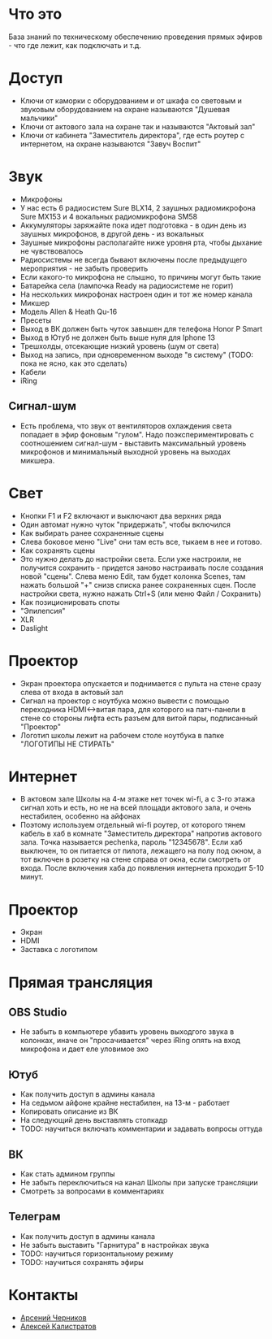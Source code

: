 # Что это
База знаний по техническому обеспечению проведения прямых эфиров - что где лежит, как подключать и т.д.

# Доступ
* Ключи от каморки с оборудованием и от шкафа со световым и звуковым оборудованием на охране называются "Душевая мальчики"
* Ключи от актового зала на охране так и называются "Актовый зал"
* Ключи от кабинета "Заместитель директора", где есть роутер с интернетом, на охране называются "Завуч Воспит"

# Звук
* Микрофоны
 * У нас есть 6 радиосистем Sure BLX14, 2 заушных радиомикрофона Sure MX153 и 4 вокальных радиомикрофона SM58
 * Аккумуляторы заряжайте пока идет подготовка - в один день из заушных микрофонов, в другой день - из вокальных
 * Заушные микрофоны располагайте ниже уровня рта, чтобы дыхание не чувствовалось
 * Радиосистемы не всегда бывают включены после предыдущего мероприятия - не забыть проверить
 * Если какого-то микрофона не слышно, то причины могут быть такие
  * Батарейка села (лампочка Ready на радиосистеме не горит)
  * На нескольких микрофонах настроен один и тот же номер канала
* Микшер
 * Модель Allen & Heath Qu-16 
 * Пресеты
 * Выход в ВК должен быть чуток завышен для телефона Honor P Smart
 * Выход в Ютуб не должен быть выше нуля для Iphone 13
 * Трешхолды, отсекающие низкий уровень (шум от света)
 * Выход на запись, при одновременном выходе "в систему" (TODO: пока не ясно, как это сделать)
* Кабели
 * iRing
  
## Сигнал-шум
* Есть проблема, что звук от вентиляторов охлаждения света попадает в эфир фоновым "гулом". Надо поэкспериментировать с соотношением сигнал-шум - выставить максимальный уровень микрофонов и минимальный выходной уровень на выходах микшера.
  
# Свет
* Кнопки F1 и F2 включают и выключают два верхних ряда
* Один автомат нужно чуток "придержать", чтобы включился
* Как выбирать ранее сохраненные сцены
 * Слева боковое меню "Live" они там есть все, тыкаем в нее и готово.
* Как сохранять сцены
 * Это нужно делать до настройки света. Если уже настроили, не получится сохранить - придется заново настраивать после создания новой "сцены". Слева меню Edit, там будет колонка Scenes, там нажать большой "+" снизв списка ранее сохраненных сцен. После настройки света, нужно нажать Ctrl+S (или меню Файл / Сохранить)
* Как позиционировать споты
* "Эпилепсия"
* XLR
* Daslight

# Проектор
* Экран проектора опускается и поднимается с пульта на стене сразу слева от входа в актовый зал
* Сигнал на проектор с ноутбука можно вывести с помощью переходника HDMI<->витая пара, для которого на патч-панели в стене со стороны лифта есть разъем для витой пары, подписанный "Проектор"
* Логотип школы лежит на рабочем столе ноутбука в папке "ЛОГОТИПЫ НЕ СТИРАТЬ"

# Интернет
* В актовом зале Школы на 4-м этаже нет точек wi-fi, а с 3-го этажа сигнал хоть и есть, но не на всей площади актового зала, и очень нестабилен, особенно на айфонах
* Поэтому используем отдельный wi-fi роутер, от которого тянем кабель в хаб в комнате "Заместитель директора" напротив актового зала. Точка называется pechenka, пароль "12345678". Если хаб выключен, то он питается от пилота, лежащего на полу под окном, а тот включен в розетку на стене справа от окна, если смотреть от входа. После включения хаба до появления интернета проходит 5-10 минут.

# Проектор
* Экран
* HDMI
* Заставка с логотипом

# Прямая трансляция

## OBS Studio
* Не забыть в компьютере убавить уровень выходгого звука в колонках, иначе он "просачивается" через iRing опять на вход микрофона и дает еле уловимое эхо

## Ютуб
* Как получить доступ в админы канала
* На седьмом айфоне крайне нестабилен, на 13-м - работает
* Копировать описание из ВК
* На следующий день выставлять стопкадр
* TODO: научиться включать комментарии и задавать вопросы оттуда

## ВК
* Как стать админом группы
* Не забыть переключиться на канал Школы при запуске трансляции
* Смотреть за вопросами в комментариях

## Телеграм
* Как получить доступ в админы канала
* Не забыть выставить "Гарнитура" в настройках звука
* TODO: научиться горизонтальному режиму
* TODO: научиться сохранять эфиры

# Контакты
* [Арсений Черников](https://vk.com/arsencher)
* [Алексей Калистратов](https://vk.com/karamazzow)
